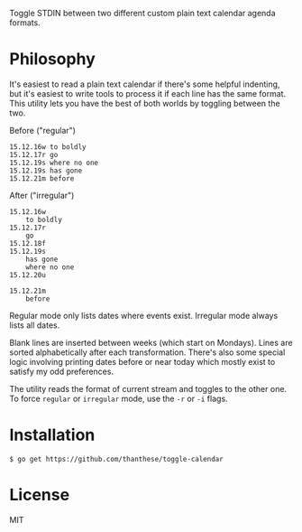 Toggle STDIN between two different custom plain text calendar agenda formats.

# Philosophy

It's easiest to read a plain text calendar if there's some helpful indenting, but it's easiest to write tools to process it if each line has the same format. This utility lets you have the best of both worlds by toggling between the two.

Before ("regular")

    15.12.16w to boldly
    15.12.17r go
    15.12.19s where no one
    15.12.19s has gone
    15.12.21m before

After ("irregular")

    15.12.16w
        to boldly
    15.12.17r
        go
    15.12.18f
    15.12.19s
        has gone
        where no one
    15.12.20u

    15.12.21m
        before

Regular mode only lists dates where events exist. Irregular mode always lists all dates.

Blank lines are inserted between weeks (which start on Mondays). Lines are sorted alphabetically after each transformation. There's also some special logic involving printing dates before or near today which mostly exist to satisfy my odd preferences.

The utility reads the format of current stream and toggles to the other one. To force `regular` or `irregular` mode, use the `-r` or `-i` flags.

# Installation

    $ go get https://github.com/thanthese/toggle-calendar

# License

MIT
